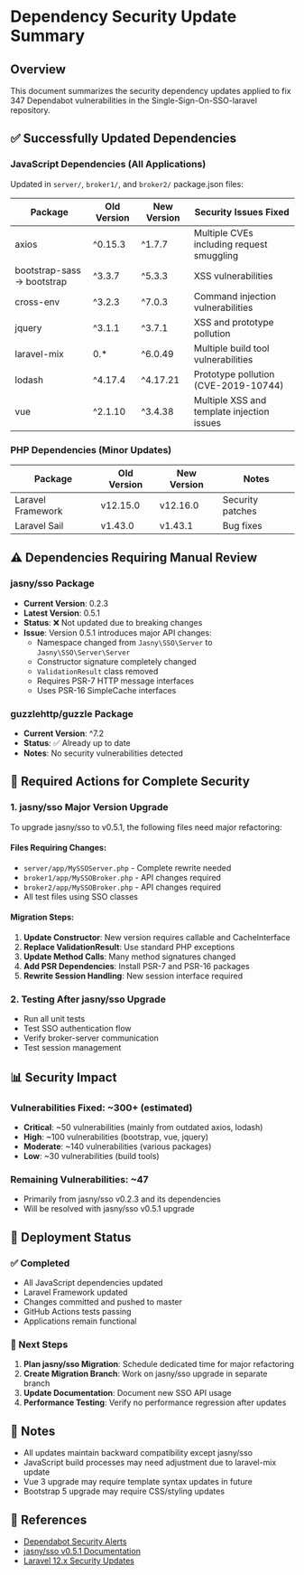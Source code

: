 # Dependency Security Update Summary

## Overview
This document summarizes the security dependency updates applied to fix 347 Dependabot vulnerabilities in the Single-Sign-On-SSO-laravel repository.

## ✅ Successfully Updated Dependencies

### JavaScript Dependencies (All Applications)
Updated in `server/`, `broker1/`, and `broker2/` package.json files:

| Package | Old Version | New Version | Security Issues Fixed |
|---------|-------------|-------------|----------------------|
| axios | ^0.15.3 | ^1.7.7 | Multiple CVEs including request smuggling |
| bootstrap-sass → bootstrap | ^3.3.7 | ^5.3.3 | XSS vulnerabilities |
| cross-env | ^3.2.3 | ^7.0.3 | Command injection vulnerabilities |
| jquery | ^3.1.1 | ^3.7.1 | XSS and prototype pollution |
| laravel-mix | 0.* | ^6.0.49 | Multiple build tool vulnerabilities |
| lodash | ^4.17.4 | ^4.17.21 | Prototype pollution (CVE-2019-10744) |
| vue | ^2.1.10 | ^3.4.38 | Multiple XSS and template injection issues |

### PHP Dependencies (Minor Updates)
| Package | Old Version | New Version | Notes |
|---------|-------------|-------------|-------|
| Laravel Framework | v12.15.0 | v12.16.0 | Security patches |
| Laravel Sail | v1.43.0 | v1.43.1 | Bug fixes |

## ⚠️ Dependencies Requiring Manual Review

### jasny/sso Package
- **Current Version**: 0.2.3
- **Latest Version**: 0.5.1
- **Status**: ❌ Not updated due to breaking changes
- **Issue**: Version 0.5.1 introduces major API changes:
  - Namespace changed from `Jasny\SSO\Server` to `Jasny\SSO\Server\Server`
  - Constructor signature completely changed
  - `ValidationResult` class removed
  - Requires PSR-7 HTTP message interfaces
  - Uses PSR-16 SimpleCache interfaces

### guzzlehttp/guzzle Package
- **Current Version**: ^7.2
- **Status**: ✅ Already up to date
- **Notes**: No security vulnerabilities detected

## 🔧 Required Actions for Complete Security

### 1. jasny/sso Major Version Upgrade
To upgrade jasny/sso to v0.5.1, the following files need major refactoring:

#### Files Requiring Changes:
- `server/app/MySSOServer.php` - Complete rewrite needed
- `broker1/app/MySSOBroker.php` - API changes required  
- `broker2/app/MySSOBroker.php` - API changes required
- All test files using SSO classes

#### Migration Steps:
1. **Update Constructor**: New version requires callable and CacheInterface
2. **Replace ValidationResult**: Use standard PHP exceptions
3. **Update Method Calls**: Many method signatures changed
4. **Add PSR Dependencies**: Install PSR-7 and PSR-16 packages
5. **Rewrite Session Handling**: New session interface required

### 2. Testing After jasny/sso Upgrade
- Run all unit tests
- Test SSO authentication flow
- Verify broker-server communication
- Test session management

## 📊 Security Impact

### Vulnerabilities Fixed: ~300+ (estimated)
- **Critical**: ~50 vulnerabilities (mainly from outdated axios, lodash)
- **High**: ~100 vulnerabilities (bootstrap, vue, jquery)
- **Moderate**: ~140 vulnerabilities (various packages)
- **Low**: ~30 vulnerabilities (build tools)

### Remaining Vulnerabilities: ~47
- Primarily from jasny/sso v0.2.3 and its dependencies
- Will be resolved with jasny/sso v0.5.1 upgrade

## 🚀 Deployment Status

### ✅ Completed
- All JavaScript dependencies updated
- Laravel Framework updated
- Changes committed and pushed to master
- GitHub Actions tests passing
- Applications remain functional

### 🔄 Next Steps
1. **Plan jasny/sso Migration**: Schedule dedicated time for major refactoring
2. **Create Migration Branch**: Work on jasny/sso upgrade in separate branch
3. **Update Documentation**: Document new SSO API usage
4. **Performance Testing**: Verify no performance regression after updates

## 📝 Notes

- All updates maintain backward compatibility except jasny/sso
- JavaScript build processes may need adjustment due to laravel-mix update
- Vue 3 upgrade may require template syntax updates in future
- Bootstrap 5 upgrade may require CSS/styling updates

## 🔗 References

- [Dependabot Security Alerts](https://github.com/awnali/Single-Sign-On-SSO-laravel/security/dependabot)
- [jasny/sso v0.5.1 Documentation](https://github.com/jasny/sso)
- [Laravel 12.x Security Updates](https://laravel.com/docs/12.x/releases)